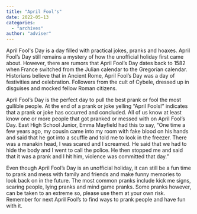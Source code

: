 ```yaml
---
title: "April Fool's"
date: 2022-05-13
categories: 
  - "archives"
author: "adviser"
---
```


April Fool's Day is a day filled with practical jokes, pranks and hoaxes. April Fool’s Day still remains a mystery of how the unofficial holiday first came about. However, there are rumors that April Fool’s Day dates back to 1582 when France switched from the Julian calendar to the Gregorian calendar. Historians believe that in Ancient Rome, April Fool’s Day was a day of festivities and celebration. Followers from the cult of Cybele, dressed up in disguises and mocked fellow Roman citizens.  

April Fool’s Day is the perfect day to pull the best prank or fool the most gullible people. At the end of a prank or joke yelling “April Fools!” indicates that a prank or joke has occurred and concluded. All of us know at least know one or more people that got pranked or messed with on April Fool’s Day. East High School Junior, Emma Mayfield had this to say, “One time a few years ago, my cousin came into my room with fake blood on his hands and said that he got into a scuffle and told me to look in the freezer. There was a manakin head, I was scared and I screamed. He said that we had to hide the body and I went to call the police. He then stopped me and said that it was a prank and I hit him, violence was committed that day.” 

Even though April Fool’s Day is an unofficial holiday, it can still be a fun time to prank and mess with family and friends and make funny memories to look back on in the future. The most common pranks include kick me signs, scaring people, lying pranks and mind game pranks. Some pranks however, can be taken to an extreme so, please use them at your own risk. Remember for next April Fool’s to find ways to prank people and have fun with it.

